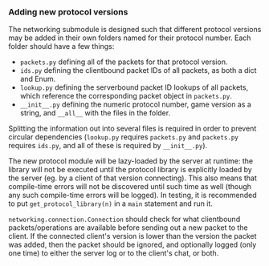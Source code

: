### Adding new protocol versions

The networking submodule is designed such that different protocol versions may be added in their own folders named for 
their protocol number. Each folder should have a few things:
 
 - `packets.py` defining all of the packets for that protocol version.
 - `ids.py` defining the clientbound packet IDs of all packets, as both a dict and Enum.
 - `lookup.py` defining the serverbound packet ID lookups of all packets, which reference the corresponding packet
  object in `packets.py`.
 - `__init__.py` defining the numeric protocol number, game version as a string, and `__all__` with the files in
  the folder.

Splitting the information out into several files is required in order to prevent circular dependencies (`lookup.py` 
requires `packets.py` and `packets.py` requires `ids.py`, and all of these is required by `__init__.py`).

The new protocol module will be lazy-loaded by the server at runtime: the library will not be executed until the
protocol library is explicitly loaded by the server (eg. by a client of that version connecting). This also means
that compile-time errors will not be discovered until such time as well (though any such compile-time errors will be
logged). In testing, it is recommended to put `get_protocol_library(n)` in a `main` statement and run it. 

`networking.connection.Connection` should check for what clientbound packets/operations are available before sending
out a new packet to the client. If the connected client's version is lower than the version the packet was added, then 
the packet should be ignored, and optionally logged (only one time) to either the server log or to the client's chat, 
or both.
